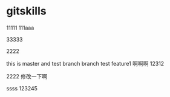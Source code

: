 # gitskills
11111
111aaa

33333



2222

this is master and test branch
branch test
feature1
啊啊啊
12312

2222
修改一下啊

ssss
123245
